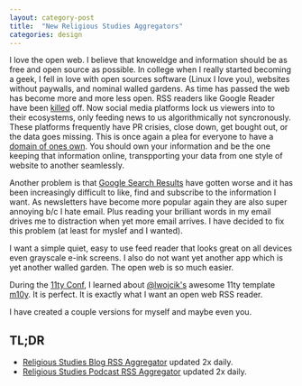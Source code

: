 ```yaml
---
layout: category-post
title:  "New Religious Studies Aggregators"
categories: design
---
```

I love the open web. I believe that knoweldge and information should be as free and open source as possible. In college when I really started becoming a geek, I fell in love with open sources software (Linux I love you), websites without paywalls, and nominal walled gardens. As time has passed the web has become more and more less open. RSS readers like Google Reader have been [killed](https://killedbygoogle.com) off. Now social media platforms lock us viewers into to their ecosystems, only feeding news to us algorithmically not syncronously. These platforms frequently have PR crisies, close down, get bought out, or the data goes missing. This is once again a plea for everyone to have a [domain of ones own](https://www.wired.com/insights/2012/07/a-domain-of-ones-own/). You should own your information and be the one keeping that information online, transpporting your data from one style of website to another seamlessly. 

Another problem is that [Google Search Results](https://mashable.com/article/google-search-low-quality-research) have gotten worse and it has been increasingly difficult to like, find and subscribe to the information I want. As newsletters have become more popular again they are also super annoying b/c I hate email. Plus reading your brilliant words in my email drives me to distraction when yet more email arrives. I have decided to fix this problem (at least for myslef and I wanted).

I want a simple quiet, easy to use feed reader that looks great on all devices even grayscale e-ink screens. I also do not want yet another app which is yet another walled garden. The open web is so much easier.

During the [11ty Conf](https://conf.11ty.dev/), I learned about [@lwojcik's](https://github.com/lwojcik) awesome 11ty template [m10y](https://github.com/lwojcik/eleventy-template-multiplicity). It is perfect. It is exactly what I want an open web RSS reader.

I have created a couple versions for myself and maybe even you. 

## TL;DR
- [Religious Studies Blog RSS Aggregator](https://rs-rss.com) updated 2x daily.
- [Religious Studies Podcast RSS Aggregator](https://rs-rss.com) updated 2x daily.
